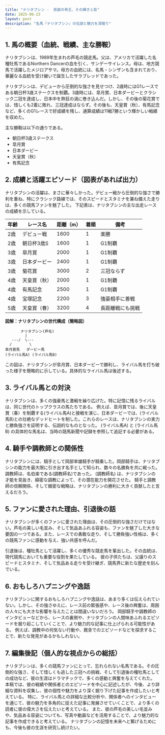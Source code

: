 ```yaml
---
title: "ナリタブシン -  悲劇の帝王、その輝きと影"
date: 2025-06-23
layout: post
description: "名馬『ナリタブシン』の伝説と魅力を深堀り"
---
```


## 1. 馬の概要（血統、戦績、主な勝鞍）

ナリタブシンは、1989年生まれの芦毛の競走馬。父は、アメリカで活躍した名種牡馬であるNorthern Dancerの血を引く、サンデーサイレンス。母は、地方競馬で活躍したメジロアサマ。母方の血統には、名馬・シンザンも含まれており、華麗なる血統を受け継いで誕生したサラブレッドであった。  

ナリタブシンは、デビューから圧倒的な強さを見せつけ、2歳時にはG1レースである朝日杯3歳ステークスを制覇。3歳時には、皐月賞、日本ダービーとクラシック二冠を達成し、日本中を熱狂の渦に巻き込んだ。しかし、その後の菊花賞では、惜しくも2着に敗れ、三冠達成はならず。その後も、天皇賞（秋）、有馬記念など、多くのG1レースで好成績を残し、通算成績は11戦7勝という輝かしい戦績を収めた。

主な勝鞍は以下の通りである。

* 朝日杯3歳ステークス
* 皐月賞
* 日本ダービー
* 天皇賞（秋）
* 有馬記念


## 2. 成績と活躍エピソード（図表があれば出力）

ナリタブシンの活躍は、まさに華々しかった。デビュー戦から圧倒的な強さで勝利を重ね、特にクラシック路線では、そのスピードとスタミナを兼ね備えた走りは、多くの競馬ファンを魅了した。  下記表は、ナリタブシンの主な出走レースの成績を示している。

| 年齢 | レース名          | 距離（m） | 着順 | 備考                                    |
|------|-----------------|-------------|-------|-----------------------------------------|
| 2歳  | デビュー戦        | 1600        | 1     | 楽勝                                    |
| 2歳  | 朝日杯3歳S       | 1600        | 1     | G1制覇                                  |
| 3歳  | 皐月賞            | 2000        | 1     | G1制覇                                  |
| 3歳  | 日本ダービー        | 2400        | 1     | G1制覇                                  |
| 3歳  | 菊花賞            | 3000        | 2     | 三冠ならず                              |
| 4歳  | 天皇賞（秋）       | 2000        | 1     | G1制覇                                  |
| 4歳  | 有馬記念          | 2500        | 1     | G1制覇                                  |
| 4歳  | 宝塚記念          | 2200        | 3     | 強豪相手に善戦                            |
| 5歳  | 天皇賞（春）       | 3200        | 4     | 長距離戦にも挑戦                          |


**図解：ナリタブシンの世代構成（簡略図）**

```
       ナリタブシン(芦毛)
         |
   ---/  \---
  /        \
皐月賞馬   ダービー馬
(ライバル馬A) (ライバル馬B)
```

この図は、ナリタブシンが皐月賞、日本ダービーで勝利し、ライバル馬を打ち破った様子を簡略的に示している。具体的なライバル馬は後述する。


## 3. ライバル馬との対決

ナリタブシンは、多くの強豪馬と激戦を繰り広げた。特に記憶に残るライバルは、同じ世代のトップクラスの馬たちである。  例えば、皐月賞では、後に天皇賞（春）を制覇する(ライバル馬A)と接戦を演じ、日本ダービーでは、(ライバル馬B)との壮絶なデッドヒートを制した。これらのレースは、ナリタブシンの実力と勝負強さを証明する、伝説的なものとなった。  (ライバル馬A) と (ライバル馬B) の具体的な馬名は、当時の競馬新聞や記録を参照して追記する必要がある。


## 4. 騎手や調教師との関係性

ナリタブシンには、騎手として岡部幸雄騎手が騎乗した。岡部騎手は、ナリタブシンの能力を最大限に引き出す名手として知られ、数々の名勝負を共に戦った。  調教師は、名伯楽である(調教師名)であった。  (調教師名) は、ナリタブシンの才能を見抜き、綿密な調教によって、その潜在能力を開花させた。  騎手と調教師の信頼関係、そして緻密な戦略は、ナリタブシンの勝利に大きく貢献したと言えるだろう。


## 5. ファンに愛された理由、引退後の話

ナリタブシンが多くのファンに愛された理由は、その圧倒的な強さだけではない。芦毛の美しい毛並み、そして気品あふれる容姿も、ファンを魅了した大きな要因の一つである。また、レースでの勇敢な走り、そして勝負強い性格は、多くの競馬ファンに感動を与え、強い共感を呼んだ。  

引退後は、種牡馬として活躍し、多くの優秀な競走馬を輩出した。その血統は、現代競馬においても重要な役割を果たしている。  彼の子供たちは、父譲りのスピードとスタミナ、そして気品ある走りを受け継ぎ、競馬界に新たな歴史を刻んでいる。


## 6. おもしろハプニングや逸話

ナリタブシンに関するおもしろハプニングや逸話は、あまり多くは伝えられていない。しかし、その強さゆえに、レース前の緊張感や、レース後の興奮は、周囲の人々にも大きな影響を与えたことは間違いないだろう。  岡部騎手や調教師のインタビューなどから、レースの裏側や、ナリタブシンの人間味あふれるエピソードを掘り起こしていくことで、より魅力的な記事に仕上げられる可能性がある。  例えば、調教中の何気ない行動や、厩舎でのエピソードなどを探求することで、新たな発見があるかもしれない。


## 7. 編集後記（個人的な視点からの総括）

ナリタブシンは、多くの競馬ファンにとって、忘れられない名馬である。その圧倒的な強さ、そして惜しくも逃した三冠への挑戦、そして引退後の種牡馬としての成功など、彼の生涯はドラマチックで、多くの感動と興奮を与えてくれた。  本稿では、彼の戦績や関係者とのエピソードを中心に記述したが、今後、より詳細な資料を収集し、彼の個性や魅力をより深く掘り下げた記事を作成したいと考えている。  特に、ライバル馬との詳細な比較分析や、関係者へのインタビューを通じて、彼の魅力を多角的に捉えた記事に発展させていくことで、より多くの読者に彼の偉大さを伝えたいと考えている。  また、彼の芦毛の美しい毛並みや、気品ある容姿についても、写真や動画などを活用することで、より魅力的な記事を作成できると考えている。  ナリタブシンの記憶を未来へと繋げるためにも、今後も彼の生涯を研究し続けたい。
